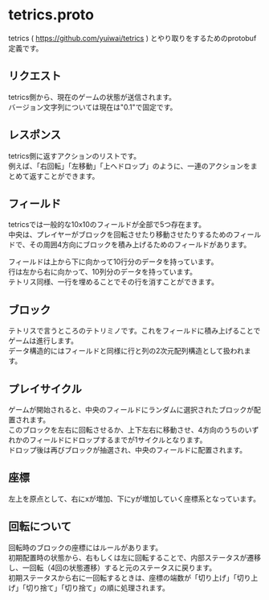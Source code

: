 tetrics.proto
====

tetrics ( https://github.com/yuiwai/tetrics ) とやり取りをするためのprotobuf定義です。

## リクエスト

tetrics側から、現在のゲームの状態が送信されます。  
バージョン文字列については現在は"0.1"で固定です。

## レスポンス

tetrics側に返すアクションのリストです。  
例えば、「右回転」「左移動」「上へドロップ」のように、一連のアクションをまとめて返すことができます。


## フィールド

tetricsでは一般的な10x10のフィールドが全部で5つ存在ます。  
中央は、プレイヤーがブロックを回転させたり移動させたりするためのフィールドで、その周囲4方向にブロックを積み上げるためのフィールドがあります。  

フィールドは上から下に向かって10行分のデータを持っています。  
行は左から右に向かって、10列分のデータを持っています。  
テトリス同様、一行を埋めることでその行を消すことができます。

## ブロック

テトリスで言うところのテトリミノです。これをフィールドに積み上げることでゲームは進行します。  
データ構造的にはフィールドと同様に行と列の2次元配列構造として扱われます。

## プレイサイクル

ゲームが開始されると、中央のフィールドにランダムに選択されたブロックが配置されます。  
このブロックを左右に回転させるか、上下左右に移動させ、4方向のうちのいずれかのフィールドにドロップするまでが1サイクルとなります。  
ドロップ後は再びブロックが抽選され、中央のフィールドに配置されます。

## 座標

左上を原点として、右にxが増加、下にyが増加していく座標系となっています。

## 回転について

回転時のブロックの座標にはルールがあります。  
初期配置時の状態から、右もしくは左に回転することで、内部ステータスが遷移し、一回転（4回の状態遷移）すると元のステータスに戻ります。  
初期ステータスから右に一回転するときは、座標の端数が「切り上げ」「切り上げ」「切り捨て」「切り捨て」の順に処理されます。
